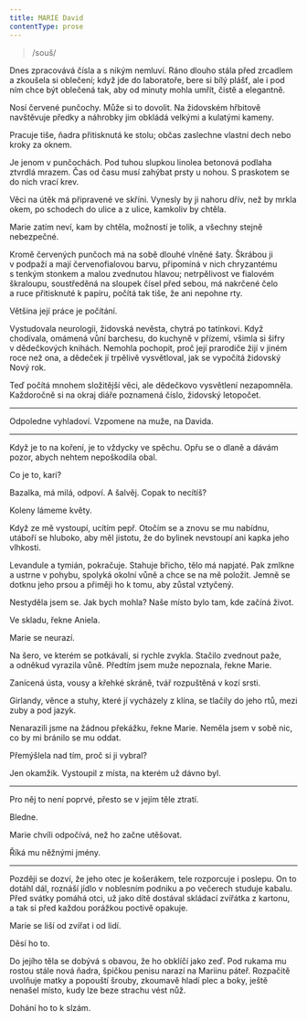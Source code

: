 ```yaml
---
title: MARIE David
contentType: prose
---
```


<section>

> /souš/

Dnes zpracovává čísla a s nikým nemluví. Ráno dlouho stála před zrcadlem a zkoušela si oblečení; když jde do laboratoře, bere si bílý plášť, ale i pod ním chce být oblečená tak, aby od minuty mohla umřít, čistě a elegantně.

Nosí červené punčochy. Může si to dovolit. Na židovském hřbitově navštěvuje předky a náhrobky jim obkládá velkými a kulatými kameny.

Pracuje tiše, ňadra přitisknutá ke stolu; občas zaslechne vlastní dech nebo kroky za oknem.

Je jenom v punčochách. Pod tuhou slupkou linolea betonová podlaha ztvrdlá mrazem. Čas od času musí zahýbat prsty u nohou. S praskotem se do nich vrací krev.

Věci na útěk má připravené ve skříni. Vynesly by ji nahoru dřív, než by mrkla okem, po schodech do ulice a z ulice, kamkoliv by chtěla.

Marie zatím neví, kam by chtěla, možností je tolik, a všechny stejně nebezpečné.

Kromě červených punčoch má na sobě dlouhé vlněné šaty. Škrábou ji v podpaží a mají červenofialovou barvu, připomíná v nich chryzantému s tenkým stonkem a malou zvednutou hlavou; netrpělivost ve fialovém škraloupu, soustředěná na sloupek čísel před sebou, má nakrčené čelo a ruce přitisknuté k papíru, počítá tak tiše, že ani nepohne rty.

Většina její práce je počítání.

Vystudovala neurologii, židovská nevěsta, chytrá po tatínkovi. Když chodívala, omámená vůní barchesu, do kuchyně v přízemí, všimla si šifry v dědečkových knihách. Nemohla pochopit, proč její prarodiče žijí v jiném roce než ona, a dědeček jí trpělivě vysvětloval, jak se vypočítá židovský Nový rok.

Teď počítá mnohem složitější věci, ale dědečkovo vysvětlení nezapomněla. Každoročně si na okraj diáře poznamená číslo, židovský letopočet.

* * *

Odpoledne vyhladoví. Vzpomene na muže, na Davida.

* * *

Když je to na koření, je to vždycky ve spěchu. Opřu se o dlaně a dávám pozor, abych nehtem nepoškodila obal.

Co je to, kari?

Bazalka, má milá, odpoví. A šalvěj. Copak to necítíš?

Koleny lámeme květy.

Když ze mě vystoupí, ucítím pepř. Otočím se a znovu se mu nabídnu, utáboří se hluboko, aby měl jistotu, že do bylinek nevstoupí ani kapka jeho vlhkosti.

Levandule a tymián, pokračuje. Stahuje břicho, tělo má napjaté. Pak zmlkne a ustrne v pohybu, spolyká okolní vůně a chce se na mě položit. Jemně se dotknu jeho prsou a přiměji ho k tomu, aby zůstal vztyčený.

</section>

<section>

Nestyděla jsem se. Jak bych mohla? Naše místo bylo tam, kde začíná život.

Ve skladu, řekne Aniela.

Marie se neurazí.

Na šero, ve kterém se potkávali, si rychle zvykla. Stačilo zvednout paže, a odněkud vyrazila vůně. Předtím jsem muže nepoznala, řekne Marie.

Zanícená ústa, vousy a křehké skráně, tvář rozpuštěná v kozí srsti.

Girlandy, věnce a stuhy, které jí vycházely z klína, se tlačily do jeho rtů, mezi zuby a pod jazyk.

Nenarazili jsme na žádnou překážku, řekne Marie. Neměla jsem v sobě nic, co by mi bránilo se mu oddat.

</section>

<section>

Přemýšlela nad tím, proč si ji vybral?

Jen okamžik. Vystoupil z místa, na kterém už dávno byl.

* * *

Pro něj to není poprvé, přesto se v jejím těle ztratí.

Bledne.

Marie chvíli odpočívá, než ho začne utěšovat.

Říká mu něžnými jmény.

* * *

Později se dozví, že jeho otec je košerákem, tele rozporcuje i poslepu. On to dotáhl dál, roznáší jídlo v noblesním podniku a po večerech studuje kabalu. Před svátky pomáhá otci, už jako dítě dostával skládací zvířátka z kartonu, a tak si před každou porážkou poctivě opakuje.

Marie se liší od zvířat i od lidí.

Děsí ho to.

Do jejího těla se dobývá s obavou, že ho obklíčí jako zeď. Pod rukama mu rostou stále nová ňadra, špičkou penisu narazí na Mariinu páteř. Rozpačitě uvolňuje matky a popouští šrouby, zkoumavě hladí plec a boky, ještě nenašel místo, kudy lze beze strachu vést nůž.

Dohání ho to k slzám.

</section>
